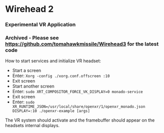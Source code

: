 # Wirehead 2
### Experimental VR Application

### Archived - Please see https://github.com/tomahawkmissile/Wirehead3 for the latest code

How to start services and initialize VR headset:
- Start a screen
- Enter: ```Xorg -config ./xorg.conf.offscreen :10```
- Exit screen
- Start another screen
- Enter: ```sudo XRT_COMPOSITOR_FORCE_VK_DISPLAY=0 monado-service```
- Exit screen
- Enter: ```sudo XR_RUNTIME_JSON=/usr/local/share/openxr/1/openxr_monado.json DISPLAY=:10 ./openxr-example [args]```

The VR system should activate and the framebuffer should appear on the headsets internal displays.
